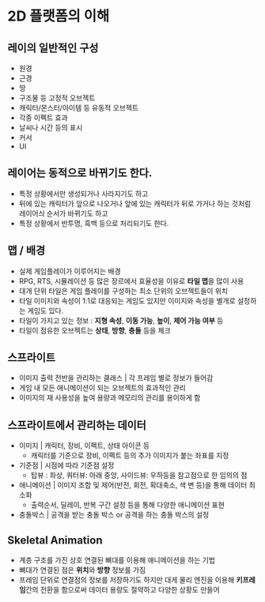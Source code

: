 # 2D 플랫폼의 이해

## 레이의 일반적인 구성
- 원경
- 근경
- 땅
- 구조물 등 고정적 오브젝트
- 캐릭터/몬스터/아이템 등 유동적 오브젝트
- 각종 이펙트 효과
- 날씨나 시간 등의 표시
- 커서
- UI

## 레이어는 동적으로 바뀌기도 한다.
- 특정 상황에서만 생성되거나 사라지기도 하고
- 뒤에 있는 캐릭터가 앞으로 나오거나 앞에 있는 캐릭터가 뒤로 가거나 하는 것처럼 레이어싀 순서가 바뀌기도 하고
- 특정 상황에서 반투명, 흑백 등으로 처리되기도 한다.

## 맵 / 배경
- 실제 게임플레이가 이루어지는 배경
- RPG, RTS, 시뮬레이션 등 많은 장르에서 효율성을 이유로 **타일 맵**을 많이 사용
- 대개 단위 타일은 게임 플레이를 구성하는 최소 단위의 오브젝트들이 위치
- 타일 이미지와 속성이 1:1로 대응되는 게임도 있지만 이미지와 속성을 별개로 설정하는 게임도 있다.
- 타일이 가지고 있는 정보 : **지형 속성**, **이동 가능**, **높이**, **제어 가능 여부** 등
- 타일이 점유한 오브젝트는 **상태**, **방향**, **충돌** 등을 체크

## 스프라이트
- 이미지 출력 전반을 관리하는 클래스 | 각 프레임 별로 정보가 들어감
- 게임 내 모든 애니메이션이 되는 오브젝트의 효과적인 관리
- 이미지의 재 사용성을 높여 용량과 메모리의 관리를 용이하게 함

## 스프라이트에서 관리하는 데이터
- 이미지 | 캐릭터, 장비, 이펙트, 상태 아이콘 등
  - 캐릭터를 기준으로 장비, 이펙트 등의 추가 이미지가 붙는 좌표를 지정
- 기준점 | 시점에 따라 기준점 설정
  - 탑뷰 : 좌상, 쿼터뷰: 아래 중앙, 사이드뷰: 우하등을 참고점으로 한 임의의 점
- 애니메이션 | 이미지 조합 및 제어(반전, 회전, 확대축소, 색 변 등)을 통해 데이터 최소화
  - 출력순서, 딜레이, 반복 구간 설정 등을 통해 다양한 애니메이션 표현
- 충돌박스 | 공격을 받는 충돌 박스 or 공격을 하는 충돌 박스의 설정

## Skeletal Animation
- 계층 구조를 가진 상호 연결된 뼈대를 이용해 애니메이션을 하는 기법
- 뼈대가 연결된 점은 **위치**와 **방향** 정보를 가짐
- 프레임 단위로 연결점의 정보를 저장하기도 하지만 대게 물리 엔진을 이용해 **키프레임**간의 전환을 함으로써 데이터 용량도 절약하고 다양한 상황도 만들어 
